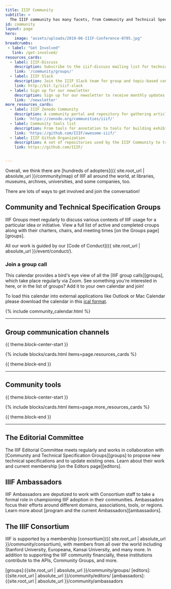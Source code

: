 ```yaml
---
title: IIIF Community
subtitle: >
  The IIIF community has many facets, from Community and Technical Specification Groups to Editors, committees, and more. All our work is guided by our Code of Conduct.
id: community
layout: page
hero:
    image: "assets/uploads/2019-06-IIIF-Conference-0705.jpg"
breadcrumbs:
 - label: "Get Involved"
   link: /get-involved/
resources_cards:
  - label: IIIF-Discuss
    description: Subscribe to the iiif-discuss mailing list for technical Q&A, project-related updates, and to receive notes and Zoom links for upcoming Community Group calls.
    link: '/community/groups/'
  - label: IIIF Slack
    description: Join the IIIF Slack team for group and topic-based conversations, questions, and more.
    link: http://bit.ly/iiif-slack
  - label: Sign up for our newsletter
    description: Sign up for our newsletter to receive monthly updates about the framework, community, training and events, and new projects.
    link: '/newsletter'
more_resources_cards:
  - label: IIIF Zenodo Community
    description: A community portal and repository for gathering articles and data related to the International Image Interoperability Framework (IIIF).
    link: 'https://zenodo.org/communities/iiif/'
  - label: Community tools list
    description: From tools for annotation to tools for building exhibits, see the best of what’s available to you and benefit from the work of others on the IIIF-Awesome list. (External link)
    link: 'https://github.com/IIIF/awesome-iiif/'
  - label: IIIF Github Organization
    description: A set of repositories used by the IIIF Community to transparently track specification work, as well as to identify, track, and resolve issues as they arise. 
    link: https://github.com/IIIF/


---
```


Overall, we think there are [hundreds of adopters]({{ site.root_url | absolute_url }}/community/map) of IIIF all around the world, at libraries, museums, archives, universities, and some companies, too.

There are lots of ways to get involved and join the conversation!

## Community and Technical Specification Groups
IIIF Groups meet regularly to discuss various contexts of IIIF usage for a particular idea or initiative. View a full list of active and completed croups along with their charters, chairs, and meeting times [on the Groups page][groups].

All our work is guided by our [Code of Conduct]({{ site.root_url | absolute_url }}/event/conduct/).

### Join a group call

<a name="calendar"></a>

This calendar provides a bird's eye view of all the [IIIF group calls][groups], which take place regularly via Zoom. See something you're interested in here, or in the list of groups? Add it to your own calendar and join! 

To load this calendar into external applications like Outlook or Mac Calendar please download the calendar in this [ical format](https://calendar.google.com/calendar/ical/1hnm5h86n94ore0vnoo188ter8%40group.calendar.google.com/public/basic.ics). 

{% include community_calendar.html %}

---

## Group communication channels

{{ theme.block-center-start }}

{% include blocks/cards.html items=page.resources_cards %}

{{ theme.block-end }}


---

## Community tools

{{ theme.block-center-start }}

{% include blocks/cards.html items=page.more_resources_cards %}

{{ theme.block-end }}

---

## The Editorial Committee

The IIIF Editorial Committee meets regularly and works in collaboration with [Community and Technical Specification Groups][groups] to propose new technical specifications and to update existing ones. Learn about their work and current membership [on the Editors page][editors].

## IIIF Ambassadors
IIIF Ambassadors are deputized to work with Consortium staff to take a formal role in championing IIIF adoption in their communities. Ambassadors focus their efforts around different domains, associations, tools, or regions. Learn more about [program and the current Ambassadors][ambassadors].

## The IIIF Consortium

IIIF is supported by a membership [consortium]({{ site.root_url | absolute_url }}/community/consortium), with members from all over the world including Stanford University, Europeana, Kansai University, and many more. In addition to supporting the IIIF community financially, these institutions contribute to the APIs, Community Groups, and more.


[groups]:{{site.root_url | absolute_url }}/community/groups/
[editors]:{{site.root_url | absolute_url }}/community/editors/
[ambassadors]:{{site.root_url | absolute_url }}/community/ambassadors
